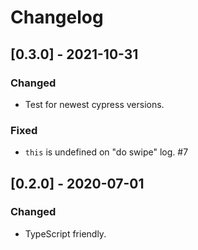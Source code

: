 Changelog
=========

[0.3.0] - 2021-10-31
--------------------

### Changed
- Test for newest cypress versions.

### Fixed
- `this` is undefined on "do swipe" log. #7

[0.2.0] - 2020-07-01
--------------------

### Changed
- TypeScript friendly.
